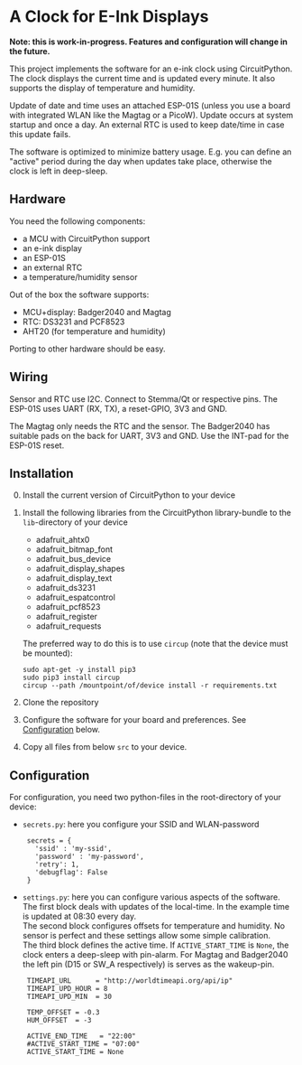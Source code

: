 A Clock for E-Ink Displays
==========================

**Note: this is work-in-progress. Features and configuration will change in
the future.**

This project implements the software for an e-ink clock using CircuitPython.
The clock displays the current time and is updated every minute. It also
supports the display of temperature and humidity.

Update of date and time uses an attached ESP-01S (unless you use a board
with integrated WLAN like the Magtag or a PicoW). Update occurs at
system startup and once a day. An external RTC is used to keep date/time
in case this update fails.

The software is optimized to minimize battery usage. E.g. you can define
an "active" period during the day when updates take place, otherwise the
clock is left in deep-sleep.


Hardware
--------

You need the following components:

  - a MCU with CircuitPython support
  - an e-ink display
  - an ESP-01S
  - an external RTC
  - a temperature/humidity sensor

Out of the box the software supports:

  - MCU+display: Badger2040 and Magtag
  - RTC: DS3231 and PCF8523
  - AHT20 (for temperature and humidity)

Porting to other hardware should be easy.


Wiring
------

Sensor and RTC use I2C. Connect to Stemma/Qt or respective pins. The ESP-01S
uses UART (RX, TX), a reset-GPIO, 3V3 and GND.

The Magtag only needs the RTC and the sensor. The Badger2040 has suitable
pads on the back for UART, 3V3 and GND. Use the INT-pad for the ESP-01S reset.


Installation
------------

  0. Install the current version of CircuitPython to your device

  1. Install the following libraries from the CircuitPython library-bundle to
     the `lib`-directory of your device  

       - adafruit_ahtx0
       - adafruit_bitmap_font
       - adafruit_bus_device
       - adafruit_display_shapes
       - adafruit_display_text
       - adafruit_ds3231
       - adafruit_espatcontrol
       - adafruit_pcf8523
       - adafruit_register
       - adafruit_requests

     The preferred way to do this is to use `circup` (note that the device
     must be mounted):  

         sudo apt-get -y install pip3
         sudo pip3 install circup
         circup --path /mountpoint/of/device install -r requirements.txt

  2. Clone the repository

  3. Configure the software for your board and preferences. See
     [Configuration](#configuration) below.

  4. Copy all files from below `src` to your device.


Configuration
-------------

For configuration, you need two python-files in the root-directory
of your device:

  - `secrets.py`: here you configure your SSID and WLAN-password

         secrets = {
           'ssid' : 'my-ssid',
           'password' : 'my-password',
           'retry': 1,
           'debugflag': False
         }

  - `settings.py`: here you can configure various aspects of the software.
     The first block deals with updates of the local-time. In the example
     time is updated at 08:30 every day.  
     The second block configures offsets for temperature and humidity. No
     sensor is perfect and these settings allow some simple calibration.  
     The third block defines the active time. If `ACTIVE_START_TIME` is `None`,
     the clock enters a deep-sleep with pin-alarm. For Magtag and
     Badger2040 the left pin (D15 or SW_A respectively) is serves as the
     wakeup-pin.

         TIMEAPI_URL      = "http://worldtimeapi.org/api/ip"
         TIMEAPI_UPD_HOUR = 8
         TIMEAPI_UPD_MIN  = 30
     
         TEMP_OFFSET = -0.3
         HUM_OFFSET  = -3
     
         ACTIVE_END_TIME   = "22:00"
         #ACTIVE_START_TIME = "07:00"
         ACTIVE_START_TIME = None
